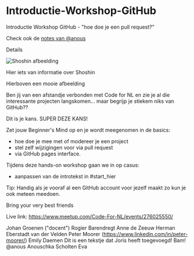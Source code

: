 # Introductie-Workshop-GitHub
Introductie Workshop GitHub - "hoe doe je een pull request?"

Check ook de [notes van @anous](https://github.com/codefornl/Introductie-Workshop-GitHub/blob/main/Notes.md)

Details

![Shoshin afbeelding](https://secure.meetupstatic.com/photos/event/e/1/c/7/highres_494517799.jpeg)

Hier iets van informatie over Shoshin

Hierboven een mooie afbeelding

Ben jij van een afstandje verbonden met Code for NL en zie je al die interessante projecten langskomen... maar begrijp je stiekem niks van GitHub??

Dit is je kans. SUPER DEZE KANS!

Zet jouw Beginner's Mind op en je wordt meegenomen in de basics:
- hoe doe je mee met of modereer je een project
- stel zelf wijzigingen voor via pull request
- via GitHub pages interface.

Tijdens deze hands-on workshop gaan we in op casus:
- aanpassen van de introtekst in #start_hier

Tip: Handig als je vooraf al een GitHub account voor jezelf maakt zo kun je ook meteen meedoen.

Bring your very best friends

Live link: https://www.meetup.com/Code-For-NL/events/276025550/

Johan Groenen ("docent")
Rogier Barendregt
Anne de Zeeuw
Herman Eberstadt van der Velden
Peter Moorer (https://www.linkedin.com/in/peter-moorer/)
Emily Daemen
Dit is een tekstje dat Joris heeft toegevoegd! Bam! 
@anous Anouschka Scholten
Eva
